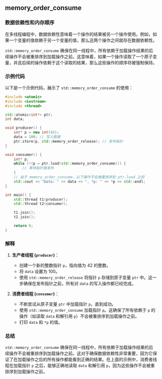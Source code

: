 ## memory_order_consume
### 数据依赖性和内存顺序

在多线程编程中，数据依赖性意味着一个操作的结果被另一个操作使用。例如，如果一个变量的值依赖于另一个变量的值，那么这两个操作之间就存在数据依赖性。

`std::memory_order_consume` 确保在同一线程中，所有依赖于加载操作结果的后续操作不会被重排序到加载操作之前。这意味着，如果一个操作读取了一个原子变量，并且后续的操作依赖于这个读取的结果，那么这些操作的顺序将被强制保持。

### 示例代码

以下是一个示例代码，展示了 `std::memory_order_consume` 的使用：

```cpp
#include <atomic>
#include <iostream>
#include <thread>

std::atomic<int*> ptr;
int data;

void producer() {
    int* p = new int(42);
    data = 100; // 写入数据
    ptr.store(p, std::memory_order_release); // 发布指针
}

void consumer() {
    int* p;
    while (!(p = ptr.load(std::memory_order_consume))) {
        // 等待指针被发布
    }
    // 由于 memory_order_consume，以下操作不会被重排序到 ptr.load 之前
    std::cout << "Data: " << data << ", *p: " << *p << std::endl;
}

int main() {
    std::thread t1(producer);
    std::thread t2(consumer);

    t1.join();
    t2.join();

    return 0;
}
```

### 解释

1. **生产者线程 (`producer`)**：
   - 创建一个新的整数指针 `p`，指向值为 42 的整数。
   - 将 `data` 设置为 100。
   - 使用 `std::memory_order_release` 将指针 `p` 存储到原子变量 `ptr` 中。这一步确保在发布指针之前，所有对 `data` 的写入操作都已经完成。

2. **消费者线程 (`consumer`)**：
   - 不断尝试从原子变量 `ptr` 中加载指针 `p`，直到成功。
   - 使用 `std::memory_order_consume` 加载指针 `p`。这确保了所有依赖于 `p` 的操作（如读取 `data` 和解引用 `p`）不会被重排序到加载操作之前。
   - 打印 `data` 和 `*p` 的值。

### 总结

`std::memory_order_consume` 确保在同一线程中，所有依赖于加载操作结果的后续操作不会被重排序到加载操作之前。这对于确保数据依赖性非常重要，因为它保证了在加载操作之后的所有操作都能看到正确的结果。在上面的示例中，消费者线程在加载指针 `p` 之后，能够正确地读取 `data` 和解引用 `p`，因为这些操作不会被重排序到加载操作之前。